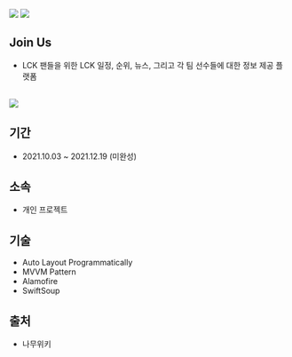 <img src=https://img.shields.io/badge/platform-iOS-blue>  <img src = https://img.shields.io/badge/Swift-5.5-orange.svg>

## Join Us
- LCK 팬들을 위한 LCK 일정, 순위, 뉴스, 그리고 각 팀 선수들에 대한 정보 제공 플랫폼
<br>
<img src=https://user-images.githubusercontent.com/68800789/146727581-becfc15c-8035-47a6-904a-57086e294408.gif>

## 기간
- 2021.10.03 ~ 2021.12.19 (미완성)

## 소속
- 개인 프로젝트

## 기술
- Auto Layout Programmatically
- MVVM Pattern
- Alamofire
- SwiftSoup

## 출처
- 나무위키
